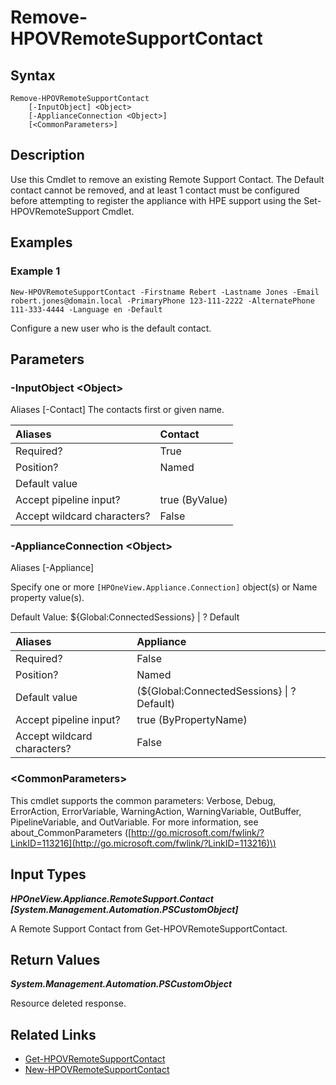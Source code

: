 ﻿---
description: Remove a Remote Support contact.
---

# Remove-HPOVRemoteSupportContact

## Syntax

```text
Remove-HPOVRemoteSupportContact
    [-InputObject] <Object>
    [-ApplianceConnection <Object>]
    [<CommonParameters>]
```

## Description

Use this Cmdlet to remove an existing Remote Support Contact.  The Default contact cannot be removed, and at least 1 contact must be configured before attempting to register the appliance with HPE support using the Set-HPOVRemoteSupport Cmdlet. 

## Examples

###  Example 1 

```text
New-HPOVRemoteSupportContact -Firstname Rebert -Lastname Jones -Email robert.jones@domain.local -PrimaryPhone 123-111-2222 -AlternatePhone 111-333-4444 -Language en -Default

```

Configure a new user who is the default contact.

## Parameters

### -InputObject &lt;Object&gt;

Aliases [-Contact]
The contacts first or given name.

| Aliases | Contact |
| :--- | :--- |
| Required? | True |
| Position? | Named |
| Default value |  |
| Accept pipeline input? | true (ByValue) |
| Accept wildcard characters? | False |

### -ApplianceConnection &lt;Object&gt;

Aliases [-Appliance]

Specify one or more `[HPOneView.Appliance.Connection]` object(s) or Name property value(s).

Default Value: ${Global:ConnectedSessions} | ? Default

| Aliases | Appliance |
| :--- | :--- |
| Required? | False |
| Position? | Named |
| Default value | (${Global:ConnectedSessions} &vert; ? Default) |
| Accept pipeline input? | true (ByPropertyName) |
| Accept wildcard characters? | False |

### &lt;CommonParameters&gt;

This cmdlet supports the common parameters: Verbose, Debug, ErrorAction, ErrorVariable, WarningAction, WarningVariable, OutBuffer, PipelineVariable, and OutVariable. For more information, see about\_CommonParameters \([http://go.microsoft.com/fwlink/?LinkID=113216](http://go.microsoft.com/fwlink/?LinkID=113216)\)

## Input Types

_**HPOneView.Appliance.RemoteSupport.Contact [System.Management.Automation.PSCustomObject]**_

A Remote Support Contact from Get-HPOVRemoteSupportContact.

## Return Values

_**System.Management.Automation.PSCustomObject**_

Resource deleted response.


## Related Links

* [Get-HPOVRemoteSupportContact](get-hpovremotesupportcontact.md)
* [New-HPOVRemoteSupportContact](new-hpovremotesupportcontact.md)
